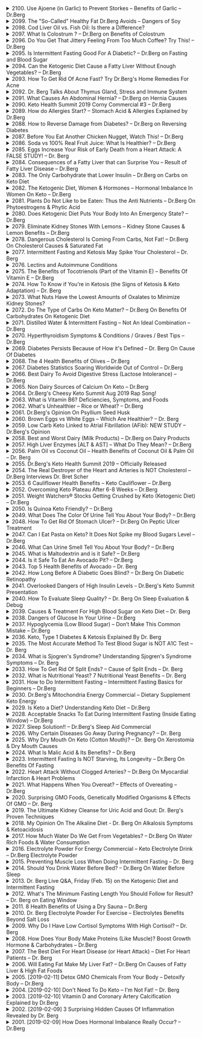 <details>
<summary>2100. Use Ajoene (in Garlic) to Prevent Storkes – Benefits of Garlic – Dr.Berg</summary><br>

<a href="https://www.youtube.com/watch?v=o-gW0u3HRk4" target="_blank">
    <img src="https://img.youtube.com/vi/o-gW0u3HRk4/maxresdefault.jpg" 
        alt="[Youtube]" width="200">
</a>

# Use Ajoene (in Garlic) to Prevent Storkes – Benefits of Garlic – Dr.Berg


</details>

<details>
<summary>2099. The "So-Called" Healthy Fat Dr.Berg Avoids – Dangers of Soy</summary><br>

<a href="https://www.youtube.com/watch?v=61QV7ua-kgk" target="_blank">
    <img src="https://img.youtube.com/vi/61QV7ua-kgk/maxresdefault.jpg" 
        alt="[Youtube]" width="200">
</a>

# The "So-Called" Healthy Fat Dr.Berg Avoids – Dangers of Soy


</details>

<details>
<summary>2098. Cod Liver Oil vs. Fish Oil: Is there a Difference?</summary><br>

<a href="https://www.youtube.com/watch?v=A_COFYJNdxk" target="_blank">
    <img src="https://img.youtube.com/vi/A_COFYJNdxk/maxresdefault.jpg" 
        alt="[Youtube]" width="200">
</a>

# Cod Liver Oil vs. Fish Oil: Is there a Difference?


</details>

<details>
<summary>2097. What Is Colostrum ? – Dr.Berg on Benefits of Colostrum</summary><br>

<a href="https://www.youtube.com/watch?v=4a5V4Bx3qss" target="_blank">
    <img src="https://img.youtube.com/vi/4a5V4Bx3qss/maxresdefault.jpg" 
        alt="[Youtube]" width="200">
</a>

# What Is Colostrum ? – Dr.Berg on Benefits of Colostrum


</details>

<details>
<summary>2096. Do You Get That Jittery Feeling From Too Much Coffee? Try This! – Dr.Berg</summary><br>

<a href="https://www.youtube.com/watch?v=J51TNShTJmw" target="_blank">
    <img src="https://img.youtube.com/vi/J51TNShTJmw/maxresdefault.jpg" 
        alt="[Youtube]" width="200">
</a>

# Do You Get That Jittery Feeling From Too Much Coffee? Try This! – Dr.Berg


</details>

<details>
<summary>2095. Is Intermittent Fasting Good For A Diabetic? – Dr.Berg on Fasting and Blood Sugar</summary><br>

<a href="https://www.youtube.com/watch?v=a4WnWzTnMEY" target="_blank">
    <img src="https://img.youtube.com/vi/a4WnWzTnMEY/maxresdefault.jpg" 
        alt="[Youtube]" width="200">
</a>

# Is Intermittent Fasting Good For A Diabetic? – Dr.Berg on Fasting and Blood Sugar


</details>

<details>
<summary>2094. Can the Ketogenic Diet Cause a Fatty Liver Without Enough Vegetables? – Dr.Berg</summary><br>

<a href="https://www.youtube.com/watch?v=CFd975X2hmg" target="_blank">
    <img src="https://img.youtube.com/vi/CFd975X2hmg/maxresdefault.jpg" 
        alt="[Youtube]" width="200">
</a>

# Can the Ketogenic Diet Cause a Fatty Liver Without Enough Vegetables? – Dr.Berg


</details>

<details>
<summary>2093. How To Get Rid Of Acne Fast? Try Dr.Berg's Home Remedies For Acne</summary><br>

<a href="https://www.youtube.com/watch?v=lofgjPLbgE8" target="_blank">
    <img src="https://img.youtube.com/vi/lofgjPLbgE8/maxresdefault.jpg" 
        alt="[Youtube]" width="200">
</a>

# How To Get Rid Of Acne Fast? Try Dr.Berg's Home Remedies For Acne


</details>

<details>
<summary>2092. Dr. Berg Talks About Thymus Gland, Stress and Immune System</summary><br>

<a href="https://www.youtube.com/watch?v=SjbDiOMe2MY" target="_blank">
    <img src="https://img.youtube.com/vi/SjbDiOMe2MY/maxresdefault.jpg" 
        alt="[Youtube]" width="200">
</a>

# Dr. Berg Talks About Thymus Gland, Stress and Immune System


</details>

<details>
<summary>2091. What Causes An Abdominal Hernia? – Dr.Berg on Hernia Causes</summary><br>

<a href="https://www.youtube.com/watch?v=uyoJW3Rh31Y" target="_blank">
    <img src="https://img.youtube.com/vi/uyoJW3Rh31Y/maxresdefault.jpg" 
        alt="[Youtube]" width="200">
</a>

# What Causes An Abdominal Hernia? – Dr.Berg on Hernia Causes


</details>

<details>
<summary>2090. Keto Health Summit 2019 Corny Commercial #3 – Dr.Berg</summary><br>

<a href="https://www.youtube.com/watch?v=LJIvQwWvPFI" target="_blank">
    <img src="https://img.youtube.com/vi/LJIvQwWvPFI/maxresdefault.jpg" 
        alt="[Youtube]" width="200">
</a>

# Keto Health Summit 2019 Corny Commercial #3 – Dr.Berg


</details>

<details>
<summary>2089. How do Allergies Start? – Stomach Acid & Allergies Explained by Dr.Berg</summary><br>

<a href="https://www.youtube.com/watch?v=ZBttSj0kLqw" target="_blank">
    <img src="https://img.youtube.com/vi/ZBttSj0kLqw/maxresdefault.jpg" 
        alt="[Youtube]" width="200">
</a>

# How do Allergies Start? – Stomach Acid & Allergies Explained by Dr.Berg


</details>

<details>
<summary>2088. How to Reverse Damage from Diabetes?  – Dr.Berg on Reversing Diabetes</summary><br>

<a href="https://www.youtube.com/watch?v=qZa81ApMA60" target="_blank">
    <img src="https://img.youtube.com/vi/qZa81ApMA60/maxresdefault.jpg" 
        alt="[Youtube]" width="200">
</a>

# How to Reverse Damage from Diabetes?  – Dr.Berg on Reversing Diabetes


</details>

<details>
<summary>2087. Before You Eat Another Chicken Nugget, Watch This! – Dr.Berg</summary><br>

<a href="https://www.youtube.com/watch?v=C7Ngj36q7Lo" target="_blank">
    <img src="https://img.youtube.com/vi/C7Ngj36q7Lo/maxresdefault.jpg" 
        alt="[Youtube]" width="200">
</a>

# Before You Eat Another Chicken Nugget, Watch This! – Dr.Berg


</details>

<details>
<summary>2086. Soda vs 100% Real Fruit Juice: What Is Healthier? – Dr.Berg</summary><br>

<a href="https://www.youtube.com/watch?v=qeNnRpMn8s8" target="_blank">
    <img src="https://img.youtube.com/vi/qeNnRpMn8s8/maxresdefault.jpg" 
        alt="[Youtube]" width="200">
</a>

# Soda vs 100% Real Fruit Juice: What Is Healthier? – Dr.Berg


</details>

<details>
<summary>2085. Eggs Increase Your Risk of Early Death from a Heart Attack: A FALSE STUDY! – Dr. Berg</summary><br>

<a href="https://www.youtube.com/watch?v=YkoPpvtSVyo" target="_blank">
    <img src="https://img.youtube.com/vi/YkoPpvtSVyo/maxresdefault.jpg" 
        alt="[Youtube]" width="200">
</a>

# Eggs Increase Your Risk of Early Death from a Heart Attack: A FALSE STUDY! – Dr. Berg


</details>

<details>
<summary>2084. Consequences of a Fatty Liver that can Surprise You – Result of Fatty Liver Disease – Dr.Berg</summary><br>

<a href="https://www.youtube.com/watch?v=S4A3BaTrOOQ" target="_blank">
    <img src="https://img.youtube.com/vi/S4A3BaTrOOQ/maxresdefault.jpg" 
        alt="[Youtube]" width="200">
</a>

# Consequences of a Fatty Liver that can Surprise You – Result of Fatty Liver Disease – Dr.Berg


</details>

<details>
<summary>2083. The Only Carbohydrate that Lower Insulin – Dr.Berg on Carbs on Keto Diet</summary><br>

<a href="https://www.youtube.com/watch?v=d553XRNoIlc" target="_blank">
    <img src="https://img.youtube.com/vi/d553XRNoIlc/maxresdefault.jpg" 
        alt="[Youtube]" width="200">
</a>

# The Only Carbohydrate that Lower Insulin – Dr.Berg on Carbs on Keto Diet


</details>

<details>
<summary>2082. The Ketogenic Diet, Women & Hormones – Hormonal Imbalance In Women On Keto – Dr.Berg</summary><br>

<a href="https://www.youtube.com/watch?v=OHZoFFKrP58" target="_blank">
    <img src="https://img.youtube.com/vi/OHZoFFKrP58/maxresdefault.jpg" 
        alt="[Youtube]" width="200">
</a>

# The Ketogenic Diet, Women & Hormones – Hormonal Imbalance In Women On Keto – Dr.Berg


</details>

<details>
<summary>2081. Plants Do Not Like to be Eaten: Thus the Anti Nutrients – Dr.Berg On Phytoestrogens & Phytic Acid</summary><br>

<a href="https://www.youtube.com/watch?v=GgnnklDVhso" target="_blank">
    <img src="https://img.youtube.com/vi/GgnnklDVhso/maxresdefault.jpg" 
        alt="[Youtube]" width="200">
</a>

# Plants Do Not Like to be Eaten: Thus the Anti Nutrients – Dr.Berg On Phytoestrogens & Phytic Acid


</details>

<details>
<summary>2080. Does Ketogenic Diet Puts Your Body Into An Emergency State? – Dr.Berg</summary><br>

<a href="https://www.youtube.com/watch?v=HKVm2Qh4z54" target="_blank">
    <img src="https://img.youtube.com/vi/HKVm2Qh4z54/maxresdefault.jpg" 
        alt="[Youtube]" width="200">
</a>

# Does Ketogenic Diet Puts Your Body Into An Emergency State? – Dr.Berg


</details>

<details>
<summary>2079. Eliminate Kidney Stones With Lemons – Kidney Stone Causes & Lemon Benefits – Dr.Berg</summary><br>

<a href="https://www.youtube.com/watch?v=R6siqTxxgdE" target="_blank">
    <img src="https://img.youtube.com/vi/R6siqTxxgdE/maxresdefault.jpg" 
        alt="[Youtube]" width="200">
</a>

# Eliminate Kidney Stones With Lemons – Kidney Stone Causes & Lemon Benefits – Dr.Berg


</details>

<details>
<summary>2078. Dangerous Cholesterol Is Coming From Carbs, Not Fat! – Dr.Berg On Cholesterol Causes & Saturated Fat</summary><br>

<a href="https://www.youtube.com/watch?v=A-EzTe3qrj4" target="_blank">
    <img src="https://img.youtube.com/vi/A-EzTe3qrj4/maxresdefault.jpg" 
        alt="[Youtube]" width="200">
</a>

# Dangerous Cholesterol Is Coming From Carbs, Not Fat! – Dr.Berg On Cholesterol Causes & Saturated Fat


</details>

<details>
<summary>2077. Intermittent Fasting and Ketosis May Spike Your Cholesterol – Dr. Berg</summary><br>

<a href="https://www.youtube.com/watch?v=0OJltvn0mVM" target="_blank">
    <img src="https://img.youtube.com/vi/0OJltvn0mVM/maxresdefault.jpg" 
        alt="[Youtube]" width="200">
</a>

# Intermittent Fasting and Ketosis May Spike Your Cholesterol – Dr. Berg


</details>

<details>
<summary>2076. Lectins and Autoimmune Conditions</summary><br>

<a href="https://www.youtube.com/watch?v=Ymwrvek3bXQ" target="_blank">
    <img src="https://img.youtube.com/vi/Ymwrvek3bXQ/maxresdefault.jpg" 
        alt="[Youtube]" width="200">
</a>

# Lectins and Autoimmune Conditions


</details>

<details>
<summary>2075. The Benefits of Tocotrienols (Part of the Vitamin E) – Benefits Of Vitamin E – Dr.Berg</summary><br>

<a href="https://www.youtube.com/watch?v=0J2e_NXk3rw" target="_blank">
    <img src="https://img.youtube.com/vi/0J2e_NXk3rw/maxresdefault.jpg" 
        alt="[Youtube]" width="200">
</a>

# The Benefits of Tocotrienols (Part of the Vitamin E) – Benefits Of Vitamin E – Dr.Berg


</details>

<details>
<summary>2074. How To Know if You’re in Ketosis (the Signs of Ketosis & Keto Adaptation) – Dr. Berg</summary><br>

<a href="https://www.youtube.com/watch?v=RE8Xh8wEAMQ" target="_blank">
    <img src="https://img.youtube.com/vi/RE8Xh8wEAMQ/maxresdefault.jpg" 
        alt="[Youtube]" width="200">
</a>

# How To Know if You’re in Ketosis (the Signs of Ketosis & Keto Adaptation) – Dr. Berg


</details>

<details>
<summary>2073. What Nuts Have the Lowest Amounts of Oxalates to Minimize Kidney Stones?</summary><br>

<a href="https://www.youtube.com/watch?v=U9PJLekWSK0" target="_blank">
    <img src="https://img.youtube.com/vi/U9PJLekWSK0/maxresdefault.jpg" 
        alt="[Youtube]" width="200">
</a>

# What Nuts Have the Lowest Amounts of Oxalates to Minimize Kidney Stones?


</details>

<details>
<summary>2072. Do The Type of Carbs On Keto Matter? – Dr.Berg On Benefits Of Carbohydrates On Ketogenic Diet</summary><br>

<a href="https://www.youtube.com/watch?v=6VBRirg6xfI" target="_blank">
    <img src="https://img.youtube.com/vi/6VBRirg6xfI/maxresdefault.jpg" 
        alt="[Youtube]" width="200">
</a>

# Do The Type of Carbs On Keto Matter? – Dr.Berg On Benefits Of Carbohydrates On Ketogenic Diet


</details>

<details>
<summary>2071. Distilled Water & Intermittent Fasting – Not An Ideal Combination – Dr.Berg</summary><br>

<a href="https://www.youtube.com/watch?v=68861An2ZaY" target="_blank">
    <img src="https://img.youtube.com/vi/68861An2ZaY/maxresdefault.jpg" 
        alt="[Youtube]" width="200">
</a>

# Distilled Water & Intermittent Fasting – Not An Ideal Combination – Dr.Berg


</details>

<details>
<summary>2070. Hyperthyroidism Symptoms & Conditions / Graves / Best Tips – Dr.Berg</summary><br>

<a href="https://www.youtube.com/watch?v=bAOm5KBlcS0" target="_blank">
    <img src="https://img.youtube.com/vi/bAOm5KBlcS0/maxresdefault.jpg" 
        alt="[Youtube]" width="200">
</a>

# Hyperthyroidism Symptoms & Conditions / Graves / Best Tips – Dr.Berg


</details>

<details>
<summary>2069. Diabetes Persists Because of How it's Defined – Dr. Berg On Cause Of Diabetes</summary><br>

<a href="https://www.youtube.com/watch?v=Wz1h6t04OMo" target="_blank">
    <img src="https://img.youtube.com/vi/Wz1h6t04OMo/maxresdefault.jpg" 
        alt="[Youtube]" width="200">
</a>

# Diabetes Persists Because of How it's Defined – Dr. Berg On Cause Of Diabetes


</details>

<details>
<summary>2068. The 4 Health Benefits of Olives – Dr.Berg</summary><br>

<a href="https://www.youtube.com/watch?v=WdZ2ZsdChmk" target="_blank">
    <img src="https://img.youtube.com/vi/WdZ2ZsdChmk/maxresdefault.jpg" 
        alt="[Youtube]" width="200">
</a>

# The 4 Health Benefits of Olives – Dr.Berg


</details>

<details>
<summary>2067. Diabetes Statistics Soaring Worldwide Out of Control – Dr.Berg</summary><br>

<a href="https://www.youtube.com/watch?v=sVrTyOPJL9o" target="_blank">
    <img src="https://img.youtube.com/vi/sVrTyOPJL9o/maxresdefault.jpg" 
        alt="[Youtube]" width="200">
</a>

# Diabetes Statistics Soaring Worldwide Out of Control – Dr.Berg


</details>

<details>
<summary>2066. Best Dairy To Avoid Digestive Stress (Lactose Intolerance) – Dr.Berg</summary><br>

<a href="https://www.youtube.com/watch?v=e0w9iehpzqs" target="_blank">
    <img src="https://img.youtube.com/vi/e0w9iehpzqs/maxresdefault.jpg" 
        alt="[Youtube]" width="200">
</a>

# Best Dairy To Avoid Digestive Stress (Lactose Intolerance) – Dr.Berg


</details>

<details>
<summary>2065. Non Dairy Sources of Calcium On Keto – Dr.Berg</summary><br>

<a href="https://www.youtube.com/watch?v=n66IwAnyi4k" target="_blank">
    <img src="https://img.youtube.com/vi/n66IwAnyi4k/maxresdefault.jpg" 
        alt="[Youtube]" width="200">
</a>

# Non Dairy Sources of Calcium On Keto – Dr.Berg


</details>

<details>
<summary>2064. Dr.Berg's Cheesy Keto Summit Aug 2019 Rap Song!</summary><br>

<a href="https://www.youtube.com/watch?v=qMCdKV40ZUQ" target="_blank">
    <img src="https://img.youtube.com/vi/qMCdKV40ZUQ/maxresdefault.jpg" 
        alt="[Youtube]" width="200">
</a>

# Dr.Berg's Cheesy Keto Summit Aug 2019 Rap Song!


</details>

<details>
<summary>2063. What is Vitamin B6? Deficiencies, Symptoms, and Foods</summary><br>

<a href="https://www.youtube.com/watch?v=ir7XkFrCmFA" target="_blank">
    <img src="https://img.youtube.com/vi/ir7XkFrCmFA/maxresdefault.jpg" 
        alt="[Youtube]" width="200">
</a>

# What is Vitamin B6? Deficiencies, Symptoms, and Foods


</details>

<details>
<summary>2062. What's Unhealthier – Rice or Wheat? – Dr.Berg</summary><br>

<a href="https://www.youtube.com/watch?v=U-ZtDd-GC84" target="_blank">
    <img src="https://img.youtube.com/vi/U-ZtDd-GC84/maxresdefault.jpg" 
        alt="[Youtube]" width="200">
</a>

# What's Unhealthier – Rice or Wheat? – Dr.Berg


</details>

<details>
<summary>2061. Dr.Berg's Opinion On Psyllium Seed Husk</summary><br>

<a href="https://www.youtube.com/watch?v=nPaBWmWTNyw" target="_blank">
    <img src="https://img.youtube.com/vi/nPaBWmWTNyw/maxresdefault.jpg" 
        alt="[Youtube]" width="200">
</a>

# Dr.Berg's Opinion On Psyllium Seed Husk


</details>

<details>
<summary>2060. Brown Eggs vs White Eggs – Which Are Healthier? – Dr. Berg</summary><br>

<a href="https://www.youtube.com/watch?v=ljKl2bwGzxY" target="_blank">
    <img src="https://img.youtube.com/vi/ljKl2bwGzxY/maxresdefault.jpg" 
        alt="[Youtube]" width="200">
</a>

# Brown Eggs vs White Eggs – Which Are Healthier? – Dr. Berg


</details>

<details>
<summary>2059. Low Carb Keto Linked to Atrial Fibrillation (AFib): NEW STUDY – Dr.Berg's Opinion</summary><br>

<a href="https://www.youtube.com/watch?v=Vdw03OTxAY8" target="_blank">
    <img src="https://img.youtube.com/vi/Vdw03OTxAY8/maxresdefault.jpg" 
        alt="[Youtube]" width="200">
</a>

# Low Carb Keto Linked to Atrial Fibrillation (AFib): NEW STUDY – Dr.Berg's Opinion


</details>

<details>
<summary>2058. Best and Worst Dairy (Milk Products) – Dr.Berg on Dairy Products</summary><br>

<a href="https://www.youtube.com/watch?v=KYzkBBEv4AU" target="_blank">
    <img src="https://img.youtube.com/vi/KYzkBBEv4AU/maxresdefault.jpg" 
        alt="[Youtube]" width="200">
</a>

# Best and Worst Dairy (Milk Products) – Dr.Berg on Dairy Products


</details>

<details>
<summary>2057. High Liver Enzymes [ALT & AST] – What Do They Mean? – Dr.Berg</summary><br>

<a href="https://www.youtube.com/watch?v=3FeVs-O70qo" target="_blank">
    <img src="https://img.youtube.com/vi/3FeVs-O70qo/maxresdefault.jpg" 
        alt="[Youtube]" width="200">
</a>

# High Liver Enzymes [ALT & AST] – What Do They Mean? – Dr.Berg


</details>

<details>
<summary>2056. Palm Oil vs Coconut Oil – Health Benefits of Coconut Oil & Palm Oil – Dr. Berg</summary><br>

<a href="https://www.youtube.com/watch?v=6v0IsDlCcTo" target="_blank">
    <img src="https://img.youtube.com/vi/6v0IsDlCcTo/maxresdefault.jpg" 
        alt="[Youtube]" width="200">
</a>

# Palm Oil vs Coconut Oil – Health Benefits of Coconut Oil & Palm Oil – Dr. Berg


</details>

<details>
<summary>2055. Dr.Berg's Keto Health Summit 2019 – Officially Released</summary><br>

<a href="https://www.youtube.com/watch?v=PF3NjFObmGk" target="_blank">
    <img src="https://img.youtube.com/vi/PF3NjFObmGk/maxresdefault.jpg" 
        alt="[Youtube]" width="200">
</a>

# Dr.Berg's Keto Health Summit 2019 – Officially Released


</details>

<details>
<summary>2054. The Real Destroyer of the Heart and Arteries is NOT Cholesterol – Dr.Berg Interviews Dr. Bret Scher</summary><br>

<a href="https://www.youtube.com/watch?v=8bHU0S4XZDY" target="_blank">
    <img src="https://img.youtube.com/vi/8bHU0S4XZDY/maxresdefault.jpg" 
        alt="[Youtube]" width="200">
</a>

# The Real Destroyer of the Heart and Arteries is NOT Cholesterol – Dr.Berg Interviews Dr. Bret Scher


</details>

<details>
<summary>2053. 6 Cauliflower Health Benefits – Keto Cauliflower – Dr.Berg</summary><br>

<a href="https://www.youtube.com/watch?v=CQze6CCQdUE" target="_blank">
    <img src="https://img.youtube.com/vi/CQze6CCQdUE/maxresdefault.jpg" 
        alt="[Youtube]" width="200">
</a>

# 6 Cauliflower Health Benefits – Keto Cauliflower – Dr.Berg


</details>

<details>
<summary>2052. Overcoming Keto Plateau After 6-8 Weeks – Dr.Berg</summary><br>

<a href="https://www.youtube.com/watch?v=pRb_itmYX70" target="_blank">
    <img src="https://img.youtube.com/vi/pRb_itmYX70/maxresdefault.jpg" 
        alt="[Youtube]" width="200">
</a>

# Overcoming Keto Plateau After 6-8 Weeks – Dr.Berg


</details>

<details>
<summary>2051. Weight Watchers® Stocks Getting Crushed by Keto (Ketogenic Diet) – Dr.Berg</summary><br>

<a href="https://www.youtube.com/watch?v=ZqCEj-NPciI" target="_blank">
    <img src="https://img.youtube.com/vi/ZqCEj-NPciI/maxresdefault.jpg" 
        alt="[Youtube]" width="200">
</a>

# Weight Watchers® Stocks Getting Crushed by Keto (Ketogenic Diet) – Dr.Berg


</details>

<details>
<summary>2050. Is Quinoa Keto Friendly? – Dr.Berg</summary><br>

<a href="https://www.youtube.com/watch?v=7vd6M5S6lsM" target="_blank">
    <img src="https://img.youtube.com/vi/7vd6M5S6lsM/maxresdefault.jpg" 
        alt="[Youtube]" width="200">
</a>

# Is Quinoa Keto Friendly? – Dr.Berg


</details>

<details>
<summary>2049. What Does The Color Of Urine Tell You About Your Body? – Dr.Berg</summary><br>

<a href="https://www.youtube.com/watch?v=1XcKLO0v3Mo" target="_blank">
    <img src="https://img.youtube.com/vi/1XcKLO0v3Mo/maxresdefault.jpg" 
        alt="[Youtube]" width="200">
</a>

# What Does The Color Of Urine Tell You About Your Body? – Dr.Berg


</details>

<details>
<summary>2048. How To Get Rid Of Stomach Ulcer? – Dr.Berg On Peptic Ulcer Treatment</summary><br>

<a href="https://www.youtube.com/watch?v=sIAyFQNCGKk" target="_blank">
    <img src="https://img.youtube.com/vi/sIAyFQNCGKk/maxresdefault.jpg" 
        alt="[Youtube]" width="200">
</a>

# How To Get Rid Of Stomach Ulcer? – Dr.Berg On Peptic Ulcer Treatment


</details>

<details>
<summary>2047. Can I Eat Pasta on Keto? It Does Not Spike my Blood Sugars Level – Dr.Berg</summary><br>

<a href="https://www.youtube.com/watch?v=UqndDzFRlQc" target="_blank">
    <img src="https://img.youtube.com/vi/UqndDzFRlQc/maxresdefault.jpg" 
        alt="[Youtube]" width="200">
</a>

# Can I Eat Pasta on Keto? It Does Not Spike my Blood Sugars Level – Dr.Berg


</details>

<details>
<summary>2046. What Can Urine Smell Tell You About Your Body? – Dr.Berg</summary><br>

<a href="https://www.youtube.com/watch?v=jPLlLVwh46k" target="_blank">
    <img src="https://img.youtube.com/vi/jPLlLVwh46k/maxresdefault.jpg" 
        alt="[Youtube]" width="200">
</a>

# What Can Urine Smell Tell You About Your Body? – Dr.Berg


</details>

<details>
<summary>2045. What is Maltodextrin and is it Safe? – Dr.Berg</summary><br>

<a href="https://www.youtube.com/watch?v=Cjre0lLNfVY" target="_blank">
    <img src="https://img.youtube.com/vi/Cjre0lLNfVY/maxresdefault.jpg" 
        alt="[Youtube]" width="200">
</a>

# What is Maltodextrin and is it Safe? – Dr.Berg


</details>

<details>
<summary>2044. Is it Safe To Eat An Avocado Pit? – Dr.Berg</summary><br>

<a href="https://www.youtube.com/watch?v=K554maMvW00" target="_blank">
    <img src="https://img.youtube.com/vi/K554maMvW00/maxresdefault.jpg" 
        alt="[Youtube]" width="200">
</a>

# Is it Safe To Eat An Avocado Pit? – Dr.Berg


</details>

<details>
<summary>2043. Top 5 Health Benefits of Avocado – Dr. Berg</summary><br>

<a href="https://www.youtube.com/watch?v=VhVqz4KuEgI" target="_blank">
    <img src="https://img.youtube.com/vi/VhVqz4KuEgI/maxresdefault.jpg" 
        alt="[Youtube]" width="200">
</a>

# Top 5 Health Benefits of Avocado – Dr. Berg


</details>

<details>
<summary>2042. How Long Before A Diabetic Goes Blind? – Dr.Berg On Diabetic Retinopathy</summary><br>

<a href="https://www.youtube.com/watch?v=CmYLpii_zVk" target="_blank">
    <img src="https://img.youtube.com/vi/CmYLpii_zVk/maxresdefault.jpg" 
        alt="[Youtube]" width="200">
</a>

# How Long Before A Diabetic Goes Blind? – Dr.Berg On Diabetic Retinopathy


</details>

<details>
<summary>2041. Overlooked Dangers of High Insulin Levels – Dr.Berg's Keto Summit Presentation</summary><br>

<a href="https://www.youtube.com/watch?v=xR3kau4RFrY" target="_blank">
    <img src="https://img.youtube.com/vi/xR3kau4RFrY/maxresdefault.jpg" 
        alt="[Youtube]" width="200">
</a>

# Overlooked Dangers of High Insulin Levels – Dr.Berg's Keto Summit Presentation


</details>

<details>
<summary>2040. How To Evaluate Sleep Quality? – Dr. Berg On Sleep Evaluation & Debug</summary><br>

<a href="https://www.youtube.com/watch?v=z5yIaH5sDJ8" target="_blank">
    <img src="https://img.youtube.com/vi/z5yIaH5sDJ8/maxresdefault.jpg" 
        alt="[Youtube]" width="200">
</a>

# How To Evaluate Sleep Quality? – Dr. Berg On Sleep Evaluation & Debug


</details>

<details>
<summary>2039. Causes & Treatment For High Blood Sugar on Keto Diet – Dr. Berg</summary><br>

<a href="https://www.youtube.com/watch?v=3XtGWAmD1ls" target="_blank">
    <img src="https://img.youtube.com/vi/3XtGWAmD1ls/maxresdefault.jpg" 
        alt="[Youtube]" width="200">
</a>

# Causes & Treatment For High Blood Sugar on Keto Diet – Dr. Berg


</details>

<details>
<summary>2038. Dangers of Glucose In Your Urine – Dr.Berg</summary><br>

<a href="https://www.youtube.com/watch?v=M3scItIB954" target="_blank">
    <img src="https://img.youtube.com/vi/M3scItIB954/maxresdefault.jpg" 
        alt="[Youtube]" width="200">
</a>

# Dangers of Glucose In Your Urine – Dr.Berg


</details>

<details>
<summary>2037. Hypoglycemia (Low Blood Sugar) –  Don’t Make This Common Mistake – Dr.Berg</summary><br>

<a href="https://www.youtube.com/watch?v=5pD9HnPYQao" target="_blank">
    <img src="https://img.youtube.com/vi/5pD9HnPYQao/maxresdefault.jpg" 
        alt="[Youtube]" width="200">
</a>

# Hypoglycemia (Low Blood Sugar) –  Don’t Make This Common Mistake – Dr.Berg


</details>

<details>
<summary>2036. Keto, Type 1 Diabetes & Ketosis Explained By Dr. Berg</summary><br>

<a href="https://www.youtube.com/watch?v=6dg1LfF0oCk" target="_blank">
    <img src="https://img.youtube.com/vi/6dg1LfF0oCk/maxresdefault.jpg" 
        alt="[Youtube]" width="200">
</a>

# Keto, Type 1 Diabetes & Ketosis Explained By Dr. Berg


</details>

<details>
<summary>2035. The Most Accurate Method To Test Blood Sugar is NOT A1C Test – Dr. Berg</summary><br>

<a href="https://www.youtube.com/watch?v=zLmxcuAfOxw" target="_blank">
    <img src="https://img.youtube.com/vi/zLmxcuAfOxw/maxresdefault.jpg" 
        alt="[Youtube]" width="200">
</a>

# The Most Accurate Method To Test Blood Sugar is NOT A1C Test – Dr. Berg


</details>

<details>
<summary>2034. What is Sjogren's Syndrome? Understanding Sjogren's Syndrome Symptoms – Dr. Berg</summary><br>

<a href="https://www.youtube.com/watch?v=heiu0JZ3JdU" target="_blank">
    <img src="https://img.youtube.com/vi/heiu0JZ3JdU/maxresdefault.jpg" 
        alt="[Youtube]" width="200">
</a>

# What is Sjogren's Syndrome? Understanding Sjogren's Syndrome Symptoms – Dr. Berg


</details>

<details>
<summary>2033. How To Get Rid Of Split Ends? – Cause of Split Ends – Dr. Berg</summary><br>

<a href="https://www.youtube.com/watch?v=Klqvzv-Z82Q" target="_blank">
    <img src="https://img.youtube.com/vi/Klqvzv-Z82Q/maxresdefault.jpg" 
        alt="[Youtube]" width="200">
</a>

# How To Get Rid Of Split Ends? – Cause of Split Ends – Dr. Berg


</details>

<details>
<summary>2032. What is Nutritional Yeast? 7 Nutritional Yeast Benefits – Dr. Berg</summary><br>

<a href="https://www.youtube.com/watch?v=vAVSmmIdNpY" target="_blank">
    <img src="https://img.youtube.com/vi/vAVSmmIdNpY/maxresdefault.jpg" 
        alt="[Youtube]" width="200">
</a>

# What is Nutritional Yeast? 7 Nutritional Yeast Benefits – Dr. Berg


</details>

<details>
<summary>2031. How to Do Intermittent Fasting – Intermittent Fasting Basics for Beginners – Dr.Berg</summary><br>

<a href="https://www.youtube.com/watch?v=3dHcT1-K-tw" target="_blank">
    <img src="https://img.youtube.com/vi/3dHcT1-K-tw/maxresdefault.jpg" 
        alt="[Youtube]" width="200">
</a>

# How to Do Intermittent Fasting – Intermittent Fasting Basics for Beginners – Dr.Berg


</details>

<details>
<summary>2030. Dr.Berg's Mitochondria Energy Commercial – Dietary Supplement Keto Energy</summary><br>

<a href="https://www.youtube.com/watch?v=iz8960F19vE" target="_blank">
    <img src="https://img.youtube.com/vi/iz8960F19vE/maxresdefault.jpg" 
        alt="[Youtube]" width="200">
</a>

# Dr.Berg's Mitochondria Energy Commercial – Dietary Supplement Keto Energy


</details>

<details>
<summary>2029. Is Keto a Diet? Understanding Keto Diet – Dr.Berg</summary><br>

<a href="https://www.youtube.com/watch?v=Dl_Q5QGjtDs" target="_blank">
    <img src="https://img.youtube.com/vi/Dl_Q5QGjtDs/maxresdefault.jpg" 
        alt="[Youtube]" width="200">
</a>

# Is Keto a Diet? Understanding Keto Diet – Dr.Berg


</details>

<details>
<summary>2028. Acceptable Snacks To Eat During Intermittent Fasting (Inside Eating Window) – Dr.Berg</summary><br>

<a href="https://www.youtube.com/watch?v=eFwxS3UTXwE" target="_blank">
    <img src="https://img.youtube.com/vi/eFwxS3UTXwE/maxresdefault.jpg" 
        alt="[Youtube]" width="200">
</a>

# Acceptable Snacks To Eat During Intermittent Fasting (Inside Eating Window) – Dr.Berg


</details>

<details>
<summary>2027. Sleep Solution!! – Dr.Berg's Sleep Aid Commercial</summary><br>

<a href="https://www.youtube.com/watch?v=tR8T03iHeqs" target="_blank">
    <img src="https://img.youtube.com/vi/tR8T03iHeqs/maxresdefault.jpg" 
        alt="[Youtube]" width="200">
</a>

# Sleep Solution!! – Dr.Berg's Sleep Aid Commercial


</details>

<details>
<summary>2026. Why Certain Diseases Go Away During Pregnancy? – Dr. Berg</summary><br>

<a href="https://www.youtube.com/watch?v=_Ltu4wbGydE" target="_blank">
    <img src="https://img.youtube.com/vi/_Ltu4wbGydE/maxresdefault.jpg" 
        alt="[Youtube]" width="200">
</a>

# Why Certain Diseases Go Away During Pregnancy? – Dr. Berg


</details>

<details>
<summary>2025. Why Dry Mouth On Keto (Cotton Mouth)? – Dr. Berg On Xerostomia & Dry Mouth Causes</summary><br>

<a href="https://www.youtube.com/watch?v=nGDSYH21UsY" target="_blank">
    <img src="https://img.youtube.com/vi/nGDSYH21UsY/maxresdefault.jpg" 
        alt="[Youtube]" width="200">
</a>

# Why Dry Mouth On Keto (Cotton Mouth)? – Dr. Berg On Xerostomia & Dry Mouth Causes


</details>

<details>
<summary>2024. What Is Malic Acid & Its Benefits? – Dr.Berg</summary><br>

<a href="https://www.youtube.com/watch?v=VhtxfuOOe4U" target="_blank">
    <img src="https://img.youtube.com/vi/VhtxfuOOe4U/maxresdefault.jpg" 
        alt="[Youtube]" width="200">
</a>

# What Is Malic Acid & Its Benefits? – Dr.Berg


</details>

<details>
<summary>2023. Intermittent Fasting Is NOT Starving, Its Longevity – Dr.Berg On Benefits Of Fasting</summary><br>

<a href="https://www.youtube.com/watch?v=5HLLcCCr68s" target="_blank">
    <img src="https://img.youtube.com/vi/5HLLcCCr68s/maxresdefault.jpg" 
        alt="[Youtube]" width="200">
</a>

# Intermittent Fasting Is NOT Starving, Its Longevity – Dr.Berg On Benefits Of Fasting


</details>

<details>
<summary>2022. Heart Attack Without Clogged Arteries? – Dr.Berg On Myocardial Infarction & Heart Problems</summary><br>

<a href="https://www.youtube.com/watch?v=oOQKqFt0yfU" target="_blank">
    <img src="https://img.youtube.com/vi/oOQKqFt0yfU/maxresdefault.jpg" 
        alt="[Youtube]" width="200">
</a>

# Heart Attack Without Clogged Arteries? – Dr.Berg On Myocardial Infarction & Heart Problems


</details>

<details>
<summary>2021. What Happens When You Overeat? – Effects of Overeating – Dr.Berg</summary><br>

<a href="https://www.youtube.com/watch?v=HkihAcMgyQA" target="_blank">
    <img src="https://img.youtube.com/vi/HkihAcMgyQA/maxresdefault.jpg" 
        alt="[Youtube]" width="200">
</a>

# What Happens When You Overeat? – Effects of Overeating – Dr.Berg


</details>

<details>
<summary>2020. Surprising GMO Foods, Genetically Modified Organisms & Effects Of GMO  – Dr. Berg</summary><br>

<a href="https://www.youtube.com/watch?v=KXtnwwNNLv0" target="_blank">
    <img src="https://img.youtube.com/vi/KXtnwwNNLv0/maxresdefault.jpg" 
        alt="[Youtube]" width="200">
</a>

# Surprising GMO Foods, Genetically Modified Organisms & Effects Of GMO  – Dr. Berg


</details>

<details>
<summary>2019. The Ultimate Kidney Cleanse for Uric Acid and Gout: Dr. Berg's Proven Techniques</summary><br>

<a href="https://www.youtube.com/watch?v=Tn3lHConEDw" target="_blank">
    <img src="https://img.youtube.com/vi/Tn3lHConEDw/maxresdefault.jpg" 
        alt="[Youtube]" width="200">
</a>

# The Ultimate Kidney Cleanse for Uric Acid and Gout: Dr. Berg's Proven Techniques


</details>

<details>
<summary>2018. My Opinion On The Alkaline Diet  - Dr. Berg On Alkalosis Symptoms & Ketoacidosis</summary><br>

<a href="https://www.youtube.com/watch?v=_s6iV530cMA" target="_blank">
    <img src="https://img.youtube.com/vi/_s6iV530cMA/maxresdefault.jpg" 
        alt="[Youtube]" width="200">
</a>

# My Opinion On The Alkaline Diet  - Dr. Berg On Alkalosis Symptoms & Ketoacidosis


</details>

<details>
<summary>2017. How Much Water Do We Get From Vegetables? – Dr.Berg On Water Rich Foods & Water Consumption</summary><br>

<a href="https://www.youtube.com/watch?v=FPwe7LqSUio" target="_blank">
    <img src="https://img.youtube.com/vi/FPwe7LqSUio/maxresdefault.jpg" 
        alt="[Youtube]" width="200">
</a>

# How Much Water Do We Get From Vegetables? – Dr.Berg On Water Rich Foods & Water Consumption


</details>

<details>
<summary>2016. Electrolyte Powder For Energy Commercial – Keto Electrolyte Drink – Dr.Berg Electrolyte Powder</summary><br>

<a href="https://www.youtube.com/watch?v=iZGME4wft7s" target="_blank">
    <img src="https://img.youtube.com/vi/iZGME4wft7s/maxresdefault.jpg" 
        alt="[Youtube]" width="200">
</a>

# Electrolyte Powder For Energy Commercial – Keto Electrolyte Drink – Dr.Berg Electrolyte Powder


</details>

<details>
<summary>2015. Preventing Muscle Loss When Doing Intermittent Fasting – Dr. Berg</summary><br>

<a href="https://www.youtube.com/watch?v=v8R7pCU1vq4" target="_blank">
    <img src="https://img.youtube.com/vi/v8R7pCU1vq4/maxresdefault.jpg" 
        alt="[Youtube]" width="200">
</a>

# Preventing Muscle Loss When Doing Intermittent Fasting – Dr. Berg


</details>

<details>
<summary>2014. Should You Drink Water Before Bed? – Dr.Berg On Water Before Sleep</summary><br>

<a href="https://www.youtube.com/watch?v=bpiaCEj8EMw" target="_blank">
    <img src="https://img.youtube.com/vi/bpiaCEj8EMw/maxresdefault.jpg" 
        alt="[Youtube]" width="200">
</a>

# Should You Drink Water Before Bed? – Dr.Berg On Water Before Sleep


</details>

<details>
<summary>2013. Dr. Berg Live Q&A, Friday (Feb. 15) on the Ketogenic Diet and Intermittent Fasting</summary><br>

<a href="https://www.youtube.com/watch?v=cTAqmlgJBl4" target="_blank">
    <img src="https://img.youtube.com/vi/cTAqmlgJBl4/maxresdefault.jpg" 
        alt="[Youtube]" width="200">
</a>

# Dr. Berg Live Q&A, Friday (Feb. 15) on the Ketogenic Diet and Intermittent Fasting


</details>

<details>
<summary>2012. What's The Minimum Fasting Length You Should Follow for Result? – Dr. Berg on Eating Window</summary><br>

<a href="https://www.youtube.com/watch?v=ppcnTr742G8" target="_blank">
    <img src="https://img.youtube.com/vi/ppcnTr742G8/maxresdefault.jpg" 
        alt="[Youtube]" width="200">
</a>

# What's The Minimum Fasting Length You Should Follow for Result? – Dr. Berg on Eating Window


</details>

<details>
<summary>2011. 8 Health Benefits of Using a Dry Sauna – Dr.Berg</summary><br>

<a href="https://www.youtube.com/watch?v=NunbmVSmx2A" target="_blank">
    <img src="https://img.youtube.com/vi/NunbmVSmx2A/maxresdefault.jpg" 
        alt="[Youtube]" width="200">
</a>

# 8 Health Benefits of Using a Dry Sauna – Dr.Berg


</details>

<details>
<summary>2010. Dr. Berg Electrolyte Powder For Exercise – Electrolytes Benefits Beyond Salt Loss</summary><br>

<a href="https://www.youtube.com/watch?v=91kV0hJEEfU" target="_blank">
    <img src="https://img.youtube.com/vi/91kV0hJEEfU/maxresdefault.jpg" 
        alt="[Youtube]" width="200">
</a>

# Dr. Berg Electrolyte Powder For Exercise – Electrolytes Benefits Beyond Salt Loss


</details>

<details>
<summary>2009. Why Do I Have Low Cortisol Symptoms With High Cortisol? – Dr. Berg</summary><br>

<a href="https://www.youtube.com/watch?v=XxC3OYS_an4" target="_blank">
    <img src="https://img.youtube.com/vi/XxC3OYS_an4/maxresdefault.jpg" 
        alt="[Youtube]" width="200">
</a>

# Why Do I Have Low Cortisol Symptoms With High Cortisol? – Dr. Berg


</details>

<details>
<summary>2008. How Does Your Body Make Proteins (Like Muscle)? Boost Growth Hormone & Carbohydrates – Dr.Berg</summary><br>

<a href="https://www.youtube.com/watch?v=nPmxgI32MBE" target="_blank">
    <img src="https://img.youtube.com/vi/nPmxgI32MBE/maxresdefault.jpg" 
        alt="[Youtube]" width="200">
</a>

# How Does Your Body Make Proteins (Like Muscle)? Boost Growth Hormone & Carbohydrates – Dr.Berg


</details>

<details>
<summary>2007. The Best Diet For Heart Disease (or Heart Attack) – Diet For Heart Patients – Dr. Berg</summary><br>

<a href="https://www.youtube.com/watch?v=WgVJyMsNpQI" target="_blank">
    <img src="https://img.youtube.com/vi/WgVJyMsNpQI/maxresdefault.jpg" 
        alt="[Youtube]" width="200">
</a>

# The Best Diet For Heart Disease (or Heart Attack) – Diet For Heart Patients – Dr. Berg


</details>

<details>
<summary>2006. Will Eating Fat Make My Liver Fat? – Dr.Berg On Causes of Fatty Liver & High Fat Foods</summary><br>

<a href="https://www.youtube.com/watch?v=QyV6gKaN4pY" target="_blank">
    <img src="https://img.youtube.com/vi/QyV6gKaN4pY/maxresdefault.jpg" 
        alt="[Youtube]" width="200">
</a>

# Will Eating Fat Make My Liver Fat? – Dr.Berg On Causes of Fatty Liver & High Fat Foods


</details>

<details>
<summary>2005. [2019-02-11] Detox GMO Chemicals From Your Body – Detoxify Body – Dr.Berg</summary><br>

<a href="https://www.youtube.com/watch?v=DAE9Uj603hA" target="_blank">
    <img src="https://img.youtube.com/vi/DAE9Uj603hA/maxresdefault.jpg" 
        alt="[Youtube]" width="200">
</a>

# Detox GMO Chemicals From Your Body – Detoxify Body – Dr.Berg

### 核心主題  
- 討論基因改造生物（GMO）化學物質，特別是草甘膦（Glyphosate），其對環境和健康的影響。  

### 主要觀念  
1. **全球使用情況**：自1974年以來，全球已累積使用了940萬噸草甘膦，相當於2,300個奧林匹克標準游泳池的容量。  
2. **健康風險**：世界衛生組織（WHO）將草甘膦列為「可能致癌物」，並指出生長激素研究曾被竄改。  

### 問題原因  
- 大規模農業使用導致草甘膦廣泛污染環境，並進入食物鏈。  
- 飼料中使用Glyphosate浸泡，使得畜牧產品中的殘留量增加。  

### 解決方法  
1. **飲食調整**：選擇非 GMO 或 GMO 無毒（GMO-free）的食品，包括肉類、乳製品等。  
2. **排毒方法**：  
   - **相一與相二解毒酶**：食用富含硫苷葡萄糖的十字花科蔬菜（如西蘭花、甘藍），以增強肝臟解毒功能。  
   - **補充劑**：使用富瓦克（Falvag）和腐植酸 powder，幫助腸道排毒。  

### 健康建議  
- 避免攝入含有Glyphosate的食物來源，特別是高風險的農產品和畜牧產品。  
- 通過飲食和補充劑增強身體的解毒能力，降低有害化學物質的累積。  

### 結論  
- 草甘膦的廣泛使用對環境和人體健康構成 serious risks，需採取積極措施避免其暴露並促進排毒。  
- 選擇有機食品、調整飲食結構以及補充適當的營養素是降低Glyphosate影響的有效方法。
</details>

<details>
<summary>2004. [2019-02-10] Don't Need To Do Keto – I'm Not Fat! – Dr. Berg</summary><br>

<a href="https://www.youtube.com/watch?v=h3CNleqZJ4E" target="_blank">
    <img src="https://img.youtube.com/vi/h3CNleqZJ4E/maxresdefault.jpg" 
        alt="[Youtube]" width="200">
</a>

# Don't Need To Do Keto – I'm Not Fat! – Dr. Berg

### 文章整理：健康飲食與酮體營養法的核心價值

---

#### **核心主題**
- 推廣健康的飲食方式，強調酮體營養法（Ketogenic Diet）的重要性。
- 提醒即使體重正常的人，也需注意潛在的健康問題。

---

#### **主要觀念**
1. **酮體營養法的定義與價值**  
   - 酮體營養法是一種健康的飲食方式，並非ダイエット。  
   - 通過降低胰島素水平來改善整體健康。

2. **「瘦.Fat」（Skinny Fat）現象**  
   - 即使體重正常，也可能存在內臟脂肪堆積。  
   - 體脂率低但可能存在肝臟脂肪 accumulation（非酒精性脂肪肝炎）。  

3. **BMI的局限性**  
   - BMI低於18.5的人可能有更高的死亡風險，因為脂肪在器官中堆積。  

4. **高胰島素血症的危害**  
   - 高胰島素水平會導致慢性炎症、視力問題、動脈粥樣硬化等健康問題。

---

#### **問題原因**
- **高胰島素血症**：長期高血糖和胰島素抵抗會引發多種疾病。  
- **瘦.Fat現象**：即使體重正常，也可能存在潛在的代謝問題。  
- **缺乏健康意識**：許多人認為體重正常就不用擔心健康問題。

---

#### **解決方法**
1. **酮體營養法**  
   - 降低胰島素水平，改善代謝健康。  
   - 適當控制碳水化合物攝取，增加健康脂肪攝取。  

2. **定期健康檢查**  
   - 接受冠狀動脈钙化（CAC）測試，評估心血管健康。  
   - 定期進行肝臟脂肪檢測，如超聲波檢查。

3. **改變飲食習慣**  
   - 即使基因允許肥胖，也應保持健康的飲食模式。  
   - 避免過度攝取精緻糖和加工食品。

---

#### **健康建議**
1. **早期預防**  
   - 不要等到有明顯症狀才採取行動。  
   - 主動管理胰島素水平，降低未來疾病風險。

2. **生活方式調整**  
   - 維持適度運動，促進整體健康。  
   - 適當控制飲食，避免過量攝取高糖、高熱量食物。

3. **定期追蹤**  
   - 定期進行血液檢查和影像學檢查，評估健康狀況。  
   - 與醫生討論個人化的健康管理方案。

---

#### **結論**
- 健康飲食應該成為生活的一部分，而不只是為了減肥。  
- 即使目前體重正常，也需注意潛在的代謝問題，並採取主動措施來改善健康。  
- 酮體營養法是一種有效的健康管理方式，可幫助降低胰島素水平，預防多種慢性疾病。

---

### 最後建議
- 請諮詢專業醫療人員，根據個人健康狀況制定飲食計劃。
</details>

<details>
<summary>2003. [2019-02-10] Vitamin D and Coronary Artery Calcification Explained by Dr.Berg</summary><br>

<a href="https://www.youtube.com/watch?v=aIp-dLUU2cw" target="_blank">
    <img src="https://img.youtube.com/vi/aIp-dLUU2cw/maxresdefault.jpg" 
        alt="[Youtube]" width="200">
</a>

# Vitamin D and Coronary Artery Calcification Explained by Dr.Berg

### 核心主題：  
- **Vitamin D 与钙代谢及心血管健康的关系**  

### 主要觀念：  
1. **Vitamin D 的作用机制**  
   - Vitamin D 是一种脂溶性维生素，通过脂蛋白（如HDL和LDL）运输。  
   - 它参与调节钙的吸收和利用，对骨骼健康至关重要。  

2. **Calcium 在心血管系统中的双重角色**  
   - 过量的钙可能引起动脉钙化，增加心血管疾病的风险。  
   - 动脉钙化的发生通常与氧化应激、炎症反应及脂质代谢异常有关。  

3. **Vitamin D 与动脉钙化的关联**  
   - 研究表明，维生素D水平与冠状动脉钙化呈负相关，即维生素D摄入量增加可降低动脉钙化程度。  
   - Vitamin D 具有抗炎作用，能够减少动脉 stiffness（僵硬度），改善心血管功能。  

### 問題原因：  
- **Vitamin D 毒性（Hypervitaminosis D）**  
  - 长期过量摄入维生素D可能导致血钙水平升高，进而引发高钙血症和动脉钙化。  
- **Calcium 的过度沉积**  
  - 动脉钙化的发生与氧化应激、炎症反应及脂质代谢异常密切相关。  

### 解決方法：  
1. **均衡营养素的摄入**  
   - 在补充维生素D的同时，建议搭配维生素K2。  
   - Vitamin K2 可帮助清除血管中的多余钙离子，并促进其沉积于骨骼中。  

2. **科学管理钙代谢**  
   - 确保维生素D和维生素K2的协同作用，以维持钙的动态平衡。  
   - 避免单纯依赖维生素D补充，需综合考虑其他营养素的作用。  

### 健康建議：  
- 定期监测维生素D和钙水平，避免过量摄入。  
- 补充维生素D时，建议同时补充维生素K2以降低动脉钙化的风险。  
- 保持均衡饮食，适量摄入富含维生素D的食物（如鱼类、蛋黄）及维生素K2来源（如发酵食品）。  

### 結論：  
- Vitamin D 对心血管健康具有保护作用，但其效果依赖于其他营养素的协同作用。  
- 维生素K2 的存在能够有效调节钙代谢，减少维生素D过量带来的风险。  
- 科学补充维生素D和维生素K2是维护心血管健康的重要策略。
</details>

<details>
<summary>2002. [2019-02-09] 3 Surprising Hidden Causes Of Inflammation Revealed by Dr. Berg</summary><br>

<a href="https://www.youtube.com/watch?v=p8E32j-v0nI" target="_blank">
    <img src="https://img.youtube.com/vi/p8E32j-v0nI/maxresdefault.jpg" 
        alt="[Youtube]" width="200">
</a>

# 3 Surprising Hidden Causes Of Inflammation Revealed by Dr. Berg

### 文章整理：慢性炎症的核心原因與解決策略

#### 1. 核心主題
- 慢性炎症是多種疾病的根源。
- 炎症與免疫系統功能失調密切相關。
- 生活方式、飲食和環境因素均可影響炎症反應。

#### 2. 主要觀念
- 慢性炎症是由長期未解決的輕度炎症反應引發。
- 炎症可由感染、壓力和代謝紊亂等因素誘發。
- 炎症StateManager失調會導致免疫系統功能障礙。

#### 3. 問題原因
- **壓力因素**：
  - 長期壓力會耗竭 adrenal function，降低免疫力。
  - 不足的睡眠和過度的工作壓力是主要來源。
  
- **感染因素**：
  - 慢性感染（如病毒、細菌或 yeast infections）可持續刺激免疫系統。
  - 抗生素濫用可能破壞腸道微生態平衡，增加感染風險。

- **代謝紊亂**：
  - 高血糖和 insulin resistance 可引發慢性炎症。
  - 高碳水化合物飲食和 frequent meals 會加重代謝負擔。

#### 4. 解決方法
- **壓力管理**：
  - 改善睡眠质量。
  - 緩解工作壓力，進行放鬆活動（如散步或冥想）。

- **感染控制**：
  - 使用自然抗生素（如大蒜）來控制慢性感染。
  - 調節腸道菌群平衡，恢復微生態健康。

- **代謝調整**：
  - 綠色低碳飲食，限制高碳水化合物攝入。
  - 遷行至健康酮體計劃，降低血糖水平。

#### 5. 健康建議
- **飲食管理**：
  - 采用分鐘斷食法，間歇性禁食以降低胰島素水平。
  - 減少精制糖和加工食品的攝入，增加膳食纖維。

- **生活方式調整**：
  - 定期進行有氧運動，如快走或騎車。
  - 避免久坐，保持活動力。

- **免疫支持**：
  - 补充抗氧化劑（如維生素 C 和 E），增強免疫力。
  - 避免濫用抗生素，以免破壞腸道菌群平衡。

#### 6. 總結
- 慢性炎症是由壓力、感染和代謝紊亂多方面因素引發的複雜問題。
- 解決慢性炎症需要從生活方式、飲食和健康管理等多個層面入手。
- 只有通過綜合調理，才能有效降低 inflammation levels，恢復免疫系統功能。
</details>

<details>
<summary>2001. [2019-02-09] How Does Hormonal Imbalance Really Occur? – Dr.Berg</summary><br>

<a href="https://www.youtube.com/watch?v=cykbzfo42-I" target="_blank">
    <img src="https://img.youtube.com/vi/cykbzfo42-I/maxresdefault.jpg" 
        alt="[Youtube]" width="200">
</a>

# How Does Hormonal Imbalance Really Occur? – Dr.Berg

### 文章重點整理

#### 核心主題
- **人體激素通信系統**  
  討論了 hormones 如胰島素等在體內的通信機制及其重要性。

#### 主要觀念
1. **激素通信的基本原理**  
   - 濾泡刺激腺激素 (FSH)、抗利尿激素 (ADH) 等激素的作用。
   - 腺垂體和腦下垂體在激素釋放中的角色。

2. **激素失衡的來源**  
   - 高鹽飲食、壓力等外界因素干擾激素平衡。
   - 激素抵抗（如胰島素抵抗）的問題。

3. **激素抵抗現象**  
   - 胰岛素抵抗的情況：血液中胰岛素濃度高，但細胞無法有效利用葡萄糖。
   - 濾泡刺激腺激素抵抗：導致不育症或其他生殖系統問題。

#### 問題原因
1. **外界干擾因素**  
   - 高鹽攝入和壓力等環境因素影響激素平衡。

2. **內部機制失調**  
   - 腺垂體與腦下垂體之間的通信受阻，導致激素分泌異常。
   - 激素抵抗現象：如胰岛素抵抗由細胞膜受體敏感度降低引起。

#### 解決方法
1. **調整飲食結構**  
   - 減少碳水化合物和糖分攝入，避免誘發或加重激素失衡。

2. **生活方式改善** 
   - 管理壓力：通過運動、冥想等方式降低压力水平。
   - 觀察禁食等方法來恢復激素平衡。

3. **藥物干預的反思**  
   - 避免簡單地補充或抑制激素，需從根本原因入手。

#### 健康建議
1. **飲食建議**  
   - 限制精制糖和高碳水化合物攝入。
   - 選擇健康脂肪來源，避免高脂與高糖同時攝入。

2. **生活習慣調整**  
   - 定期進行身體活動，促進激素平衡。
   - 學會管理壓力，保持心理健康。

3. **疾病管理**  
   - 對於已有激素失衡症狀的患者，建議諮詢專業醫生並配合治療方案。

#### 結論
- 激素通信系統的複雜性要求我們在健康管理中注重整體調理。
- 了解和避免干擾因素是維持激素平衡的关键。
- 健康的生活方式和飲食結構可以有效預防和改善激素相關問題。
</details>

